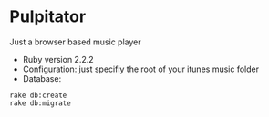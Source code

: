 Pulpitator
====

Just a browser based music player

* Ruby version 2.2.2
* Configuration: just specifiy the root of your itunes music folder
* Database:

```
rake db:create
rake db:migrate
```
